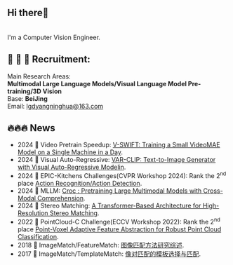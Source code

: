 ## Hi there👋
<br>I'm a Computer Vision Engineer.<br>  

## 📣 📣 📣 Recruitment:
Main Research Areas:   
**Multimodal Large Language Models/Visual Language Model Pre-training/3D Vision**  
Base: **BeiJing**   
Email: lgdyangninghua@163.com 

## 🔥🔥🔥 News
* 2024 🎉 Video Pretrain Speedup: [V-SWIFT: Training a Small VideoMAE Model on a Single Machine in a Day](https://github.com/deepglint/V-SWIFT).
* 2024 🎉 Visual Auto-Regressive: [VAR-CLIP: Text-to-Image Generator with Visual Auto-Regressive Modelin](https://arxiv.org/pdf/2408.01181).
* 2024 🎉 EPIC-Kitchens Challenges(CVPR Workshop 2024): Rank the 2<sup>nd</sup> place [Action Recognition/Action Detection](https://egovis.github.io/cvpr24/).
* 2024 🎉 MLLM: [Croc : Pretraining Large Multimodal Models with Cross-Modal Comprehension](https://arxiv.org/pdf/2410.14332).
* 2024 🎉 Stereo Matching: [A Transformer-Based Architecture for High-Resolution Stereo Matching](https://ieeexplore.ieee.org/document/10387769).
* 2022 🎉 PointCloud-C Challenge(ECCV Workshop 2022): Rank the 2<sup>nd</sup> place [Point-Voxel Adaptive Feature Abstraction for Robust Point Cloud Classification](https://arxiv.org/pdf/2210.15514).
* 2018 🎉 ImageMatch/FeatureMatch: [图像匹配方法研究综述](https://cjig.cn/zh/article/doi/10.11834/jig.180501/).
* 2017 🎉 ImageMatch/TemplateMatch: [像对匹配的模板选择与匹配](https://cjig.cn/zh/article/doi/10.11834/jig.170156/).
